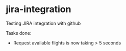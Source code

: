 # jira-integration
Testing JIRA integration with github

Tasks done:
* Request available flights is now taking > 5 seconds